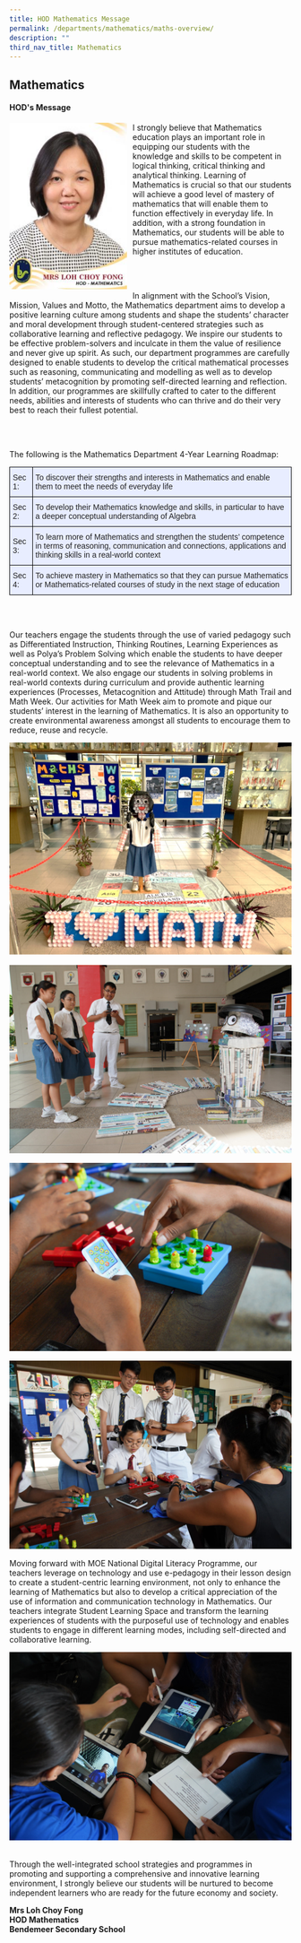 ```yaml
---
title: HOD Mathematics Message
permalink: /departments/mathematics/maths-overview/
description: ""
third_nav_title: Mathematics
---
```

## **Mathematics**

#### HOD's Message

<p style="float:left; margin: 0 10px 0px 0">  
<img src="/images/Departments/math-hod-212x300.jpg" alt="Principal" style="width:210px" /></p>  
<p style="text-align:justify">
	
I strongly believe that Mathematics education plays an important role in equipping our students with the knowledge and skills to be competent in logical thinking, critical thinking and analytical thinking. Learning of Mathematics is crucial so that our students will achieve a good level of mastery of mathematics that will enable them to function effectively in everyday life. In addition, with a strong foundation in Mathematics, our students will be able to pursue mathematics-related courses in higher institutes of education.

<br>
<br>

In alignment with the School’s Vision, Mission, Values and Motto, the Mathematics department aims to develop a positive learning culture among students and shape the students’ character and moral development through student-centered strategies such as collaborative learning and reflective pedagogy.  We inspire our students to be effective problem-solvers and inculcate in them the value of resilience and never give up spirit. As such, our department programmes are carefully designed to enable students to develop the critical mathematical processes such as reasoning, communicating and modelling as well as to develop students’ metacognition by promoting self-directed learning and reflection. In addition, our programmes are skillfully crafted to cater to the different needs, abilities and interests of students who can thrive and do their very best to reach their fullest potential.
</p>

<br>
<br>


The following is the Mathematics Department 4-Year Learning Roadmap:

<style type="text/css">
.tg  {border-collapse:collapse;border-spacing:0;}
.tg td{border-color:black;border-style:solid;border-width:1px;font-family:Arial, sans-serif;font-size:14px;
  overflow:hidden;padding:10px 5px;word-break:normal;}
.tg th{border-color:black;border-style:solid;border-width:1px;font-family:Arial, sans-serif;font-size:14px;
  font-weight:normal;overflow:hidden;padding:10px 5px;word-break:normal;}
.tg .tg-lr6o{background-color:#E8EDFF;color:#222;text-align:left;vertical-align:middle}
</style>
<table class="tg">
<thead>
  <tr>
    <th class="tg-lr6o"><span style="color:#222">Sec 1:</span></th>
    <th class="tg-lr6o"><span style="color:#222">To discover their strengths and interests in Mathematics and enable them to meet the needs of everyday life</span></th>
  </tr>
</thead>
<tbody>
  <tr>
    <td class="tg-lr6o"><span style="color:#222">Sec 2:</span></td>
    <td class="tg-lr6o"><span style="color:#222">To develop their Mathematics knowledge and skills, in particular to have a deeper conceptual understanding of Algebra</span></td>
  </tr>
  <tr>
    <td class="tg-lr6o"><span style="color:#222">Sec 3:</span></td>
    <td class="tg-lr6o"><span style="color:#222">To learn more of Mathematics and strengthen the students’ competence in terms of reasoning, communication and connections, applications and thinking skills in a real-world context</span></td>
  </tr>
  <tr>
    <td class="tg-lr6o"><span style="color:#222">Sec 4:</span></td>
    <td class="tg-lr6o"><span style="color:#222">To achieve mastery in Mathematics so that they can pursue Mathematics or Mathematics-related courses of study in the next stage of education</span></td>
  </tr>
</tbody>
</table>

<br>
<br>


Our teachers engage the students through the use of varied pedagogy such as Differentiated Instruction, Thinking Routines, Learning Experiences as well as Polya’s Problem Solving which enable the students to have deeper conceptual understanding and to see the relevance of Mathematics in a real-world context. We also engage our students in solving problems in real-world contexts during curriculum and provide authentic learning experiences (Processes, Metacognition and Attitude) through Math Trail and Math Week. Our activities for Math Week aim to promote and pique our students’ interest in the learning of Mathematics. It is also an opportunity to create environmental awareness amongst all students to encourage them to reduce, reuse and recycle.

![Math](/images/Departments/math-mathweek.png)

![Mathematics Week](/images/Departments/math-01.jpg)

![Mathematics Week](/images/Departments/math-02.jpg)

![Mathematics Week](/images/Departments/math-03.jpg)

Moving forward with MOE National Digital Literacy Programme, our teachers leverage on technology and use e-pedagogy in their lesson design to create a student-centric learning environment, not only to enhance the learning of Mathematics but also to develop a critical appreciation of the use of information and communication technology in Mathematics. Our teachers integrate Student Learning Space and transform the learning experiences of students with the purposeful use of technology and enables students to engage in different learning modes, including self-directed and collaborative learning.

![Learning outside Classroom](/images/Departments/math-04.jpg)
<br>
<br>


Through the well-integrated school strategies and programmes in promoting and supporting a comprehensive and innovative learning environment, I strongly believe our students will be nurtured to become independent learners who are ready for the future economy and society.

 
**Mrs Loh Choy Fong <br>
HOD Mathematics <br>
Bendemeer Secondary School**